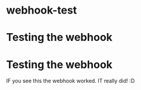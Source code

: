 # webhook-test
# Testing the webhook
# Testing the webhook

IF you see this the webhook worked.  IT really did! :D
